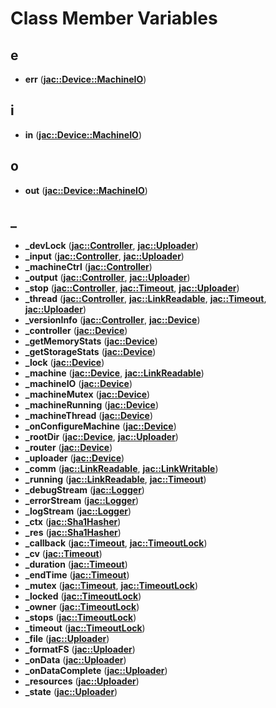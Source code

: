 
# Class Member Variables



## e

* **err** ([**jac::Device::MachineIO**](structjac_1_1Device_1_1MachineIO.md))


## i

* **in** ([**jac::Device::MachineIO**](structjac_1_1Device_1_1MachineIO.md))


## o

* **out** ([**jac::Device::MachineIO**](structjac_1_1Device_1_1MachineIO.md))


## _

* **\_devLock** ([**jac::Controller**](classjac_1_1Controller.md), [**jac::Uploader**](classjac_1_1Uploader.md))
* **\_input** ([**jac::Controller**](classjac_1_1Controller.md), [**jac::Uploader**](classjac_1_1Uploader.md))
* **\_machineCtrl** ([**jac::Controller**](classjac_1_1Controller.md))
* **\_output** ([**jac::Controller**](classjac_1_1Controller.md), [**jac::Uploader**](classjac_1_1Uploader.md))
* **\_stop** ([**jac::Controller**](classjac_1_1Controller.md), [**jac::Timeout**](classjac_1_1Timeout.md), [**jac::Uploader**](classjac_1_1Uploader.md))
* **\_thread** ([**jac::Controller**](classjac_1_1Controller.md), [**jac::LinkReadable**](classjac_1_1LinkReadable.md), [**jac::Timeout**](classjac_1_1Timeout.md), [**jac::Uploader**](classjac_1_1Uploader.md))
* **\_versionInfo** ([**jac::Controller**](classjac_1_1Controller.md), [**jac::Device**](classjac_1_1Device.md))
* **\_controller** ([**jac::Device**](classjac_1_1Device.md))
* **\_getMemoryStats** ([**jac::Device**](classjac_1_1Device.md))
* **\_getStorageStats** ([**jac::Device**](classjac_1_1Device.md))
* **\_lock** ([**jac::Device**](classjac_1_1Device.md))
* **\_machine** ([**jac::Device**](classjac_1_1Device.md), [**jac::LinkReadable**](classjac_1_1LinkReadable.md))
* **\_machineIO** ([**jac::Device**](classjac_1_1Device.md))
* **\_machineMutex** ([**jac::Device**](classjac_1_1Device.md))
* **\_machineRunning** ([**jac::Device**](classjac_1_1Device.md))
* **\_machineThread** ([**jac::Device**](classjac_1_1Device.md))
* **\_onConfigureMachine** ([**jac::Device**](classjac_1_1Device.md))
* **\_rootDir** ([**jac::Device**](classjac_1_1Device.md), [**jac::Uploader**](classjac_1_1Uploader.md))
* **\_router** ([**jac::Device**](classjac_1_1Device.md))
* **\_uploader** ([**jac::Device**](classjac_1_1Device.md))
* **\_comm** ([**jac::LinkReadable**](classjac_1_1LinkReadable.md), [**jac::LinkWritable**](classjac_1_1LinkWritable.md))
* **\_running** ([**jac::LinkReadable**](classjac_1_1LinkReadable.md), [**jac::Timeout**](classjac_1_1Timeout.md))
* **\_debugStream** ([**jac::Logger**](structjac_1_1Logger.md))
* **\_errorStream** ([**jac::Logger**](structjac_1_1Logger.md))
* **\_logStream** ([**jac::Logger**](structjac_1_1Logger.md))
* **\_ctx** ([**jac::Sha1Hasher**](classjac_1_1Sha1Hasher.md))
* **\_res** ([**jac::Sha1Hasher**](classjac_1_1Sha1Hasher.md))
* **\_callback** ([**jac::Timeout**](classjac_1_1Timeout.md), [**jac::TimeoutLock**](classjac_1_1TimeoutLock.md))
* **\_cv** ([**jac::Timeout**](classjac_1_1Timeout.md))
* **\_duration** ([**jac::Timeout**](classjac_1_1Timeout.md))
* **\_endTime** ([**jac::Timeout**](classjac_1_1Timeout.md))
* **\_mutex** ([**jac::Timeout**](classjac_1_1Timeout.md), [**jac::TimeoutLock**](classjac_1_1TimeoutLock.md))
* **\_locked** ([**jac::TimeoutLock**](classjac_1_1TimeoutLock.md))
* **\_owner** ([**jac::TimeoutLock**](classjac_1_1TimeoutLock.md))
* **\_stops** ([**jac::TimeoutLock**](classjac_1_1TimeoutLock.md))
* **\_timeout** ([**jac::TimeoutLock**](classjac_1_1TimeoutLock.md))
* **\_file** ([**jac::Uploader**](classjac_1_1Uploader.md))
* **\_formatFS** ([**jac::Uploader**](classjac_1_1Uploader.md))
* **\_onData** ([**jac::Uploader**](classjac_1_1Uploader.md))
* **\_onDataComplete** ([**jac::Uploader**](classjac_1_1Uploader.md))
* **\_resources** ([**jac::Uploader**](classjac_1_1Uploader.md))
* **\_state** ([**jac::Uploader**](classjac_1_1Uploader.md))




